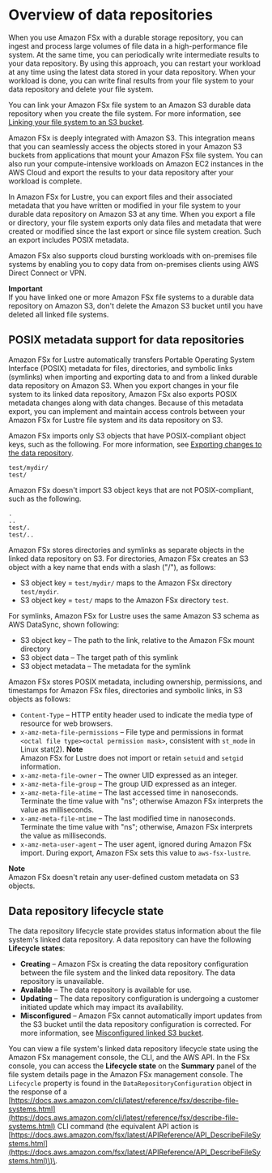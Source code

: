 # Overview of data repositories<a name="overview-data-repo"></a>

When you use Amazon FSx with a durable storage repository, you can ingest and process large volumes of file data in a high\-performance file system\. At the same time, you can periodically write intermediate results to your data repository\. By using this approach, you can restart your workload at any time using the latest data stored in your data repository\. When your workload is done, you can write final results from your file system to your data repository and delete your file system\.

You can link your Amazon FSx file system to an Amazon S3 durable data repository when you create the file system\. For more information, see [Linking your file system to an S3 bucket](create-fs-linked-data-repo.md)\.

Amazon FSx is deeply integrated with Amazon S3\. This integration means that you can seamlessly access the objects stored in your Amazon S3 buckets from applications that mount your Amazon FSx file system\. You can also run your compute\-intensive workloads on Amazon EC2 instances in the AWS Cloud and export the results to your data repository after your workload is complete\.

In Amazon FSx for Lustre, you can export files and their associated metadata that you have written or modified in your file system to your durable data repository on Amazon S3 at any time\. When you export a file or directory, your file system exports only data files and metadata that were created or modified since the last export or since file system creation\. Such an export includes POSIX metadata\. 

Amazon FSx also supports cloud bursting workloads with on\-premises file systems by enabling you to copy data from on\-premises clients using AWS Direct Connect or VPN\.

**Important**  
If you have linked one or more Amazon FSx file systems to a durable data repository on Amazon S3, don't delete the Amazon S3 bucket until you have deleted all linked file systems\.

## POSIX metadata support for data repositories<a name="posix-metadata-support"></a>

Amazon FSx for Lustre automatically transfers Portable Operating System Interface \(POSIX\) metadata for files, directories, and symbolic links \(symlinks\) when importing and exporting data to and from a linked durable data repository on Amazon S3\. When you export changes in your file system to its linked data repository, Amazon FSx also exports POSIX metadata changes along with data changes\. Because of this metadata export, you can implement and maintain access controls between your Amazon FSx for Lustre file system and its data repository on S3\.

 Amazon FSx imports only S3 objects that have POSIX\-compliant object keys, such as the following\. For more information, see [Exporting changes to the data repository](export-changed-data-meta.md)\.

```
test/mydir/ 
test/
```

Amazon FSx doesn't import S3 object keys that are not POSIX\-compliant, such as the following\.

```
.
.. 
test/. 
test/..
```

Amazon FSx stores directories and symlinks as separate objects in the linked data repository on S3\. For directories, Amazon FSx creates an S3 object with a key name that ends with a slash \("/"\), as follows:
+ S3 object key = `test/mydir/` maps to the Amazon FSx directory `test/mydir`\.
+ S3 object key = `test/` maps to the Amazon FSx directory `test`\.

For symlinks, Amazon FSx for Lustre uses the same Amazon S3 schema as AWS DataSync, shown following:
+ S3 object key – The path to the link, relative to the Amazon FSx mount directory
+ S3 object data – The target path of this symlink
+ S3 object metadata – The metadata for the symlink

Amazon FSx stores POSIX metadata, including ownership, permissions, and timestamps for Amazon FSx files, directories and symbolic links, in S3 objects as follows:
+ `Content-Type` – HTTP entity header used to indicate the media type of resource for web browsers\.
+ `x-amz-meta-file-permissions` – File type and permissions in format `<octal file type><octal permission mask>`, consistent with `st_mode` in Linux stat\(2\)\.
**Note**  
Amazon FSx for Lustre does not import or retain `setuid` and `setgid` information\.
+ `x-amz-meta-file-owner` – The owner UID expressed as an integer\.
+ `x-amz-meta-file-group` – The group UID expressed as an integer\.
+ `x-amz-meta-file-atime` – The last accessed time in nanoseconds\. Terminate the time value with "ns"; otherwise Amazon FSx interprets the value as milliseconds\.
+ `x-amz-meta-file-mtime` – The last modified time in nanoseconds\. Terminate the time value with "ns"; otherwise, Amazon FSx interprets the value as milliseconds\.
+ `x-amz-meta-user-agent` – The user agent, ignored during Amazon FSx import\. During export, Amazon FSx sets this value to `aws-fsx-lustre`\.

**Note**  
Amazon FSx doesn't retain any user\-defined custom metadata on S3 objects\.

## Data repository lifecycle state<a name="data-repository-lifecycles"></a>

The data repository lifecycle state provides status information about the file system's linked data repository\. A data repository can have the following **Lifecycle states**:
+ **Creating** – Amazon FSx is creating the data repository configuration between the file system and the linked data repository\. The data repository is unavailable\.
+ **Available** – The data repository is available for use\.
+ **Updating** – The data repository configuration is undergoing a customer initiated update which may impact its availability\.
+ **Misconfigured** – Amazon FSx cannot automatically import updates from the S3 bucket until the data repository configuration is corrected\. For more information, see [Misconfigured linked S3 bucket](troubleshooting.md#troubleshooting-misconfigured-data-repository)\.

 You can view a file system's linked data repository lifecycle state using the Amazon FSx management console, the CLI, and the AWS API\. In the FSx console, you can access the **Lifecycle state** on the **Summary** panel of the file system details page in the Amazon FSx management console\. The `Lifecycle` property is found in the `DataRepositoryConfiguration` object in the response of a [https://docs.aws.amazon.com/cli/latest/reference/fsx/describe-file-systems.html](https://docs.aws.amazon.com/cli/latest/reference/fsx/describe-file-systems.html) CLI command \(the equivalent API action is [https://docs.aws.amazon.com/fsx/latest/APIReference/API_DescribeFileSystems.html](https://docs.aws.amazon.com/fsx/latest/APIReference/API_DescribeFileSystems.html)\)\. 